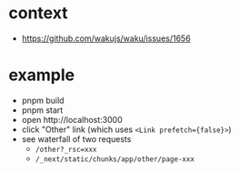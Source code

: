 # context

- https://github.com/wakujs/waku/issues/1656

# example

- pnpm build
- pnpm start
- open http://localhost:3000
- click "Other" link (which uses `<Link prefetch={false}>`)
- see waterfall of two requests
  - `/other?_rsc=xxx`
  - `/_next/static/chunks/app/other/page-xxx`
